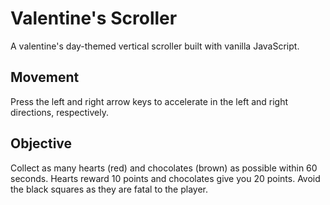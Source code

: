 # Valentine's Scroller
A valentine's day-themed vertical scroller built with vanilla JavaScript.
## Movement
Press the left and right arrow keys to accelerate in the left and right directions, respectively.
## Objective
Collect as many hearts (red) and chocolates (brown) as possible within 60 seconds. Hearts reward 10 points and chocolates give you 20 points. Avoid the black squares as they are fatal to the player.
